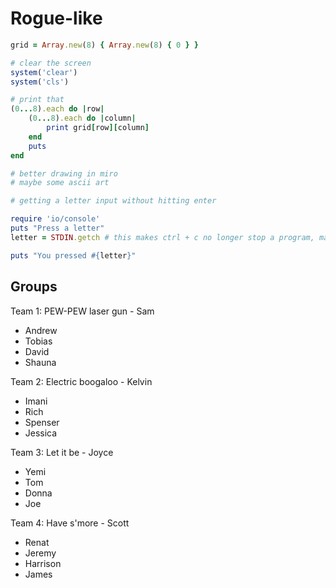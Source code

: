 # Rogue-like #

```ruby
grid = Array.new(8) { Array.new(8) { 0 } }

# clear the screen
system('clear')
system('cls')

# print that
(0...8).each do |row|
    (0...8).each do |column|
        print grid[row][column]
    end
    puts
end

# better drawing in miro
# maybe some ascii art

# getting a letter input without hitting enter

require 'io/console'
puts "Press a letter"
letter = STDIN.getch # this makes ctrl + c no longer stop a program, make sure to have your q = quit logic working!

puts "You pressed #{letter}"
```

## Groups ##

Team 1: PEW-PEW laser gun - Sam

* Andrew
* Tobias
* David
* Shauna

Team 2: Electric boogaloo - Kelvin

* Imani
* Rich
* Spenser
* Jessica

Team 3: Let it be - Joyce

* Yemi
* Tom
* Donna
* Joe

Team 4: Have s'more - Scott

* Renat
* Jeremy
* Harrison
* James

